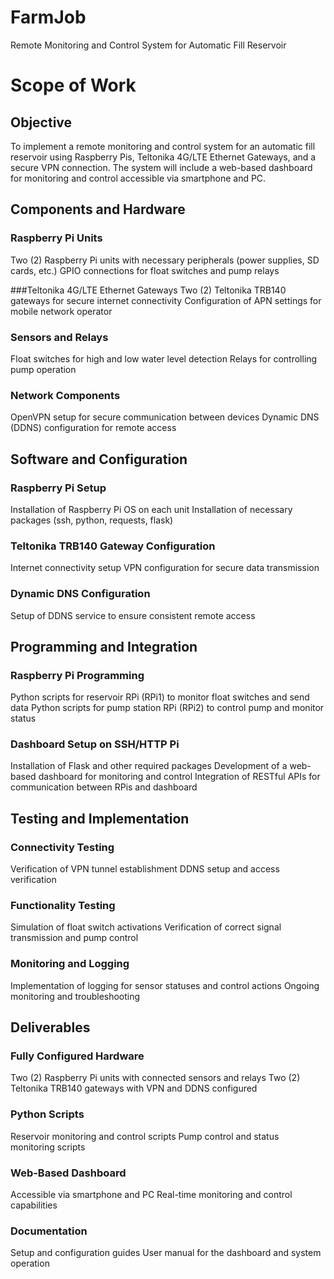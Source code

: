 # FarmJob
Remote Monitoring and Control System for Automatic Fill Reservoir
# Scope of Work
## Objective
To implement a remote monitoring and control system for an automatic fill reservoir using Raspberry Pis, Teltonika 4G/LTE Ethernet Gateways, and a secure VPN connection. The system will include a web-based dashboard for monitoring and control accessible via smartphone and PC.
## Components and Hardware
###    Raspberry Pi Units
Two (2) Raspberry Pi units with necessary peripherals (power supplies, SD cards, etc.)
GPIO connections for float switches and pump relays

###Teltonika 4G/LTE Ethernet Gateways
Two (2) Teltonika TRB140 gateways for secure internet connectivity
Configuration of APN settings for mobile network operator

###    Sensors and Relays
Float switches for high and low water level detection
Relays for controlling pump operation

### Network Components
OpenVPN setup for secure communication between devices
Dynamic DNS (DDNS) configuration for remote access

## Software and Configuration
###    Raspberry Pi Setup
Installation of Raspberry Pi OS on each unit
Installation of necessary packages (ssh, python, requests, flask)

### Teltonika TRB140 Gateway Configuration
Internet connectivity setup
VPN configuration for secure data transmission

### Dynamic DNS Configuration
Setup of DDNS service to ensure consistent remote access

## Programming and Integration
### Raspberry Pi Programming
Python scripts for reservoir RPi (RPi1) to monitor float switches and send data
Python scripts for pump station RPi (RPi2) to control pump and monitor status

### Dashboard Setup on SSH/HTTP Pi
Installation of Flask and other required packages
Development of a web-based dashboard for monitoring and control
Integration of RESTful APIs for communication between RPis and dashboard

## Testing and Implementation
###    Connectivity Testing
Verification of VPN tunnel establishment
DDNS setup and access verification

###    Functionality Testing
Simulation of float switch activations
Verification of correct signal transmission and pump control

###    Monitoring and Logging
Implementation of logging for sensor statuses and control actions
Ongoing monitoring and troubleshooting

## Deliverables
###    Fully Configured Hardware
Two (2) Raspberry Pi units with connected sensors and relays
Two (2) Teltonika TRB140 gateways with VPN and DDNS configured

###    Python Scripts
Reservoir monitoring and control scripts
Pump control and status monitoring scripts

###    Web-Based Dashboard
Accessible via smartphone and PC
Real-time monitoring and control capabilities

### Documentation
Setup and configuration guides
User manual for the dashboard and system operation

